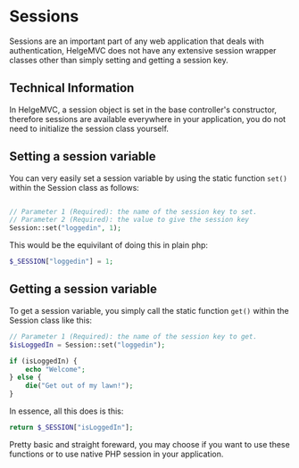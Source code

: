 # Sessions 


Sessions are an important part of any web application that deals with authentication, HelgeMVC does not have any extensive session wrapper classes other than simply setting and getting a session key.

## Technical Information

In HelgeMVC, a session object is set in the base controller's constructor, therefore sessions are available everywhere in your application, you do not need to initialize the session class yourself.



## Setting a session variable

You can very easily set a session variable by using the static function ```set()```  within the Session class as follows:

```php

// Parameter 1 (Required): the name of the session key to set.
// Parameter 2 (Required): the value to give the session key
Session::set("loggedin", 1);
```

This would be the equivilant of doing this in plain php:

```php
$_SESSION["loggedin"] = 1;
```

## Getting a session variable

To get a session variable, you simply call the static function ```get()``` within the Session class like this:

```php
// Parameter 1 (Required): the name of the session key to get.
$isLoggedIn = Session::set("loggedin");

if (isLoggedIn) {
    echo "Welcome";
} else {
    die("Get out of my lawn!");
}
```

In essence, all this does is this:

```php
return $_SESSION["isLoggedIn"];
```

Pretty basic and straight foreward, you may choose if you want to use these functions or to use native PHP session in your application. 